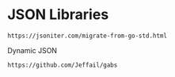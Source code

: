# JSON Libraries


    https://jsoniter.com/migrate-from-go-std.html

Dynamic JSON

    https://github.com/Jeffail/gabs 